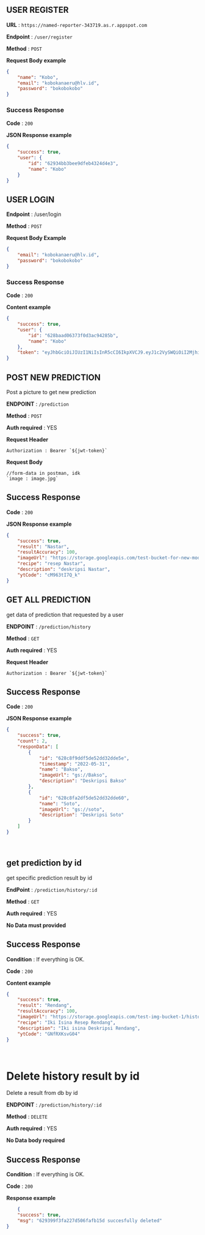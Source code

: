 ## USER REGISTER

**URL** : `https://named-reporter-343719.as.r.appspot.com`

**Endpoint** : `/user/register`

**Method** : `POST`

**Request Body example**

```json
{
    "name": "Kobo",
    "email": "kobokanaeru@hlv.id",
    "password": "bokobokobo"
}

```

### Success Response

**Code** : `200`

**JSON Response example**

```json
{
    "success": true,
    "user": {
        "id": "62934bb3bee9dfeb4324d4e3",
        "name": "Kobo"
    }
}

```

## USER LOGIN

**Endpoint** : /user/login

**Method** : `POST`

**Request Body Example**

```json
{
    "email": "kobokanaeru@hlv.id",
    "password": "bokobokobo"
}

```

### Success Response

**Code** : `200`

**Content example**

```json
{
    "success": true,
    "user": {
        "id": "628baad06373f0d3ac94285b",
        "name": "Kobo"
    },
    "token": "eyJhbGciOiJIUzI1NiIsInR5cCI6IkpXVCJ9.eyJ1c2VySWQiOiI2MjhiYWFkMDYzNzNmMGQzYWM5NDI4NWIiLCJuYW1lIjoiS29ibyIsImlhdCI6MTY1MzgyMTU4NiwiZXhwIjoxNjU2NDEzNTg2fQ.TVeykzKK8qBQ7km1Ci-FuTsNRiQ3AvpE-4Ewpi2uNeM"
}
```

## POST NEW PREDICTION

Post a picture to get new prediction

**ENDPOINT** : `/prediction`

**Method** : `POST`

**Auth required** : YES

**Request Header**

```
Authorization : Bearer `${jwt-token}`
```

**Request Body**

```
//form-data in postman, idk
`image : image.jpg`
```
## Success Response

**Code** : `200`

**JSON Response example**

```json
{
    "success": true,
    "result": "Nastar",
    "resultAccuracy": 100,
    "imageUrl": "https://storage.googleapis.com/test-bucket-for-new-model/628baad06373f0d3ac94285b_Nastar.jpg",
    "recipe": "resep Nastar",
    "description": "deskripsi Nastar",
    "ytCode": "cM963tI7Q_k"
}  
```

## GET ALL PREDICTION

get data of prediction that requested by a user

**ENDPOINT** : `/prediction/history`

**Method** : `GET`

**Auth required** : YES

**Request Header**

```
Authorization : Bearer `${jwt-token}`
```

## Success Response

**Code** : `200`

**JSON Response example**

```json
{
    "success": true,
    "count": 2,
    "responData": [
        {
            "id": "628c8f9ddf5de52dd32dde5e",
            "timestamp": "2022-05-31",
            "name": "Bakso",
            "imageUrl": "gs://Bakso",
            "description": "Deskripsi Bakso"
        },
        {
            "id": "628c8fa2df5de52dd32dde60",
            "name": "Soto",
            "imageUrl": "gs://soto",
            "description": "Deskripsi Soto"
        }
    ]
}
```

&nbsp;
&nbsp;

## get prediction by id

get specific prediction result by id

**EndPoint** : `/prediction/history/:id`

**Method** : `GET`

**Auth required** : YES

**No Data must provided**

## Success Response

**Condition** : If everything is OK.

**Code** : `200`

**Content example**

```json
{
    "success": true,
    "result": "Rendang",
    "resultAccuracy": 100,
    "imageUrl": "https://storage.googleapis.com/test-img-bucket-1/history.jpg",
    "recipe": "Iki Isina Resep Rendang",
    "description": "Iki isina Deskripsi Rendang",
    "ytCode": "GNfRXKsvG04" 
}
```

&nbsp;
&nbsp;

# Delete history result by id

Delete a result from db by id

**ENDPOINT** : `/prediction/history/:id`

**Method** : `DELETE`

**Auth required** : YES

**No Data body required**

## Success Response

**Condition** : If everything is OK.

**Code** : `200`

**Response example**

```json
    {
    "success": true,
    "msg": "629399f3fa227d506fafb15d succesfully deleted"
}
```
